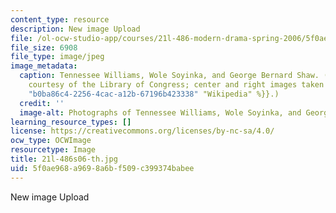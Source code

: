 ```yaml
---
content_type: resource
description: New image Upload
file: /ol-ocw-studio-app/courses/21l-486-modern-drama-spring-2006/5f0ae968a9698a6bf509c399374babee_21l-486s06-th.jpg
file_size: 6908
file_type: image/jpeg
image_metadata:
  caption: Tennessee Williams, Wole Soyinka, and George Bernard Shaw. (Left image
    courtesy of the Library of Congress; center and right images taken from {{% resource_link
    "b0ba86c4-2256-4cac-a12b-67196b423338" "Wikipedia" %}}.)
  credit: ''
  image-alt: Photographs of Tennessee Williams, Wole Soyinka, and George Bernard Shaw.
learning_resource_types: []
license: https://creativecommons.org/licenses/by-nc-sa/4.0/
ocw_type: OCWImage
resourcetype: Image
title: 21l-486s06-th.jpg
uid: 5f0ae968-a969-8a6b-f509-c399374babee
---
```

New image Upload